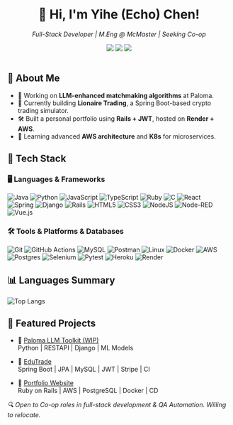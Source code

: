 
<table>
  <tr>
      <h1 align="center">👋 Hi, I'm Yihe (Echo) Chen!</h1>
      <p align="center">
        <i>Full-Stack Developer | M.Eng @ McMaster | Seeking Co-op</i>
      </p>  
      <p align="center">
        <a href="mailto:onebox.chen@outlook.com"><img src="https://img.shields.io/badge/email-onebox.chen%40outlook.com-blue?style=flat-square&logo=gmail"></a>
        <a href="https://linkedin.com/in/onebox-chen"><img src="https://img.shields.io/badge/LinkedIn-Connect-blue?style=flat-square&logo=linkedin"></a>
        <a href="https://github.com/Anxile"><img src="https://img.shields.io/github/followers/Anxile?label=GitHub&style=flat-square&logo=github"></a>
      </p>
  </tr>
</table>

## 🚀 About Me

- 🧠 Working on **LLM-enhanced matchmaking algorithms** at Paloma.
- 🔭 Currently building **Lionaire Trading**, a Spring Boot-based crypto trading simulator.
- 🛠️ Built a personal portfolio using **Rails + JWT**, hosted on **Render + AWS**.
- 🌱 Learning advanced **AWS architecture** and **K8s** for microservices.


## 🚀 Tech Stack

### 🖥️ **Languages & Frameworks**
  ![Java](https://img.shields.io/badge/java-%23ED8B00.svg?style=for-the-badge&logo=openjdk&logoColor=white)
  ![Python](https://img.shields.io/badge/python-3670A0?style=for-the-badge&logo=python&logoColor=ffdd54)
  ![JavaScript](https://img.shields.io/badge/javascript-%23323330.svg?style=for-the-badge&logo=javascript&logoColor=%23F7DF1E)
  ![TypeScript](https://img.shields.io/badge/typescript-%23007ACC.svg?style=for-the-badge&logo=typescript&logoColor=white)
  ![Ruby](https://img.shields.io/badge/ruby-%23CC342D.svg?style=for-the-badge&logo=ruby&logoColor=white)
  ![C](https://img.shields.io/badge/c-%2300599C.svg?style=for-the-badge&logo=c&logoColor=white)
  ![React](https://img.shields.io/badge/react-%2320232a.svg?style=for-the-badge&logo=react&logoColor=%2361DAFB)  
  ![Spring](https://img.shields.io/badge/spring-%236DB33F.svg?style=for-the-badge&logo=spring&logoColor=white)
  ![Django](https://img.shields.io/badge/django-%23092E20.svg?style=for-the-badge&logo=django&logoColor=white)
  ![Rails](https://img.shields.io/badge/rails-%23CC0000.svg?style=for-the-badge&logo=ruby-on-rails&logoColor=white)
  ![HTML5](https://img.shields.io/badge/html5-%23E34F26.svg?style=for-the-badge&logo=html5&logoColor=white)
  ![CSS3](https://img.shields.io/badge/css3-%231572B6.svg?style=for-the-badge&logo=css3&logoColor=white)
  ![NodeJS](https://img.shields.io/badge/node.js-6DA55F?style=for-the-badge&logo=node.js&logoColor=white)
  ![Node-RED](https://img.shields.io/badge/Node--RED-%238F0000.svg?style=for-the-badge&logo=node-red&logoColor=white)
  ![Vue.js](https://img.shields.io/badge/vuejs-%2335495e.svg?style=for-the-badge&logo=vuedotjs&logoColor=%234FC08D)

### 🛠️ **Tools & Platforms & Databases**
  ![Git](https://img.shields.io/badge/git-%23F05033.svg?style=for-the-badge&logo=git&logoColor=white)
  ![GitHub Actions](https://img.shields.io/badge/github%20actions-%232671E5.svg?style=for-the-badge&logo=githubactions&logoColor=white)
  ![MySQL](https://img.shields.io/badge/mysql-4479A1.svg?style=for-the-badge&logo=mysql&logoColor=white)
  ![Postman](https://img.shields.io/badge/Postman-FF6C37?style=for-the-badge&logo=postman&logoColor=white)
  ![Linux](https://img.shields.io/badge/Linux-FCC624?style=for-the-badge&logo=linux&logoColor=black)
  ![Docker](https://img.shields.io/badge/docker-%230db7ed.svg?style=for-the-badge&logo=docker&logoColor=white)
  ![AWS](https://img.shields.io/badge/AWS-%23FF9900.svg?style=for-the-badge&logo=amazon-aws&logoColor=white)
  ![Postgres](https://img.shields.io/badge/postgres-%23316192.svg?style=for-the-badge&logo=postgresql&logoColor=white)
  ![Selenium](https://img.shields.io/badge/-selenium-%43B02A?style=for-the-badge&logo=selenium&logoColor=white)
  ![Pytest](https://img.shields.io/badge/pytest-%23ffffff.svg?style=for-the-badge&logo=pytest&logoColor=2f9fe3)
  ![Heroku](https://img.shields.io/badge/heroku-%23430098.svg?style=for-the-badge&logo=heroku&logoColor=white)
  ![Render](https://img.shields.io/badge/Render-%46E3B7.svg?style=for-the-badge&logo=render&logoColor=white)


## 📊 Languages Summary
![Top Langs](https://github-readme-stats.vercel.app/api/top-langs/?username=Anxile&exclude_repo=Paloma_LLM,paloma-models,cps-ss-2025,CabinGuard,Edutrade,EduTrade-archive&layout=compact&theme=default)

## 🧩 Featured Projects

- 🔗 [Paloma LLM Toolkit (WIP)](https://github.com/Anxile/Paloma_LLM.git)  
  Python | RESTAPI | Django | ML Models
  
- 🔗 [EduTrade](https://github.com/Anxile/lionaire-trading.git)  
  Spring Boot | JPA | MySQL | JWT | Stripe | CI

- 🔗 [Portfolio Website](https://github.com/Anxile/myPortfolio.git)  
  Ruby on Rails | AWS | PostgreSQL | Docker | CD

<i>🔍 Open to Co-op roles in full-stack development & QA Automation. Willing to relocate.</i>
